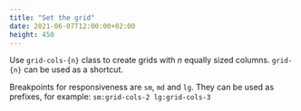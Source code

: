 ```yaml
---
title: "Set the grid"
date: 2021-06-07T12:00:00+02:00
height: 450
---
```


Use `grid-cols-{n}` class to create grids with *n* equally sized columns.
`grid-{n}` can be used as a shortcut.

Breakpoints for responsiveness are `sm`, `md` and `lg`. They can be used as prefixes, for example: `sm:grid-cols-2 lg:grid-cols-3`
